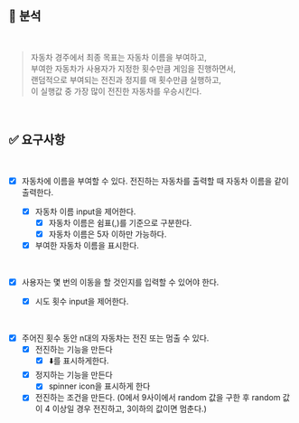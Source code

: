 ## 🤔 분석
<br>

> 자동차 경주에서 최종 목표는 자동차 이름을 부여하고,  
> 부여한 자동차가 사용자가 지정한 횟수만큼 게임을 진행하면서, <br>
> 랜덤적으로 부여되는 전진과 정지를 매 횟수만큼 실행하고, <br>
> 이 실행값 중 가장 많이 전진한 자동차를 우승시킨다.

<br>


## ✅ 요구사항
<br>

- [x] 자동차에 이름을 부여할 수 있다. 전진하는 자동차를 출력할 때 자동차 이름을 같이 출력한다.

  - [x] 자동차 이름 input을 제어한다.
    - [x] 자동차 이름은 쉼표(,)를 기준으로 구분한다.
    - [x] 자동차 이름은 5자 이하만 가능하다.
  - [x] 부여한 자동차 이름을 표시한다.

<br>

- [x] 사용자는 몇 번의 이동을 할 것인지를 입력할 수 있어야 한다.

  - [x] 시도 횟수 input을 제어한다.

<br>

- [x] 주어진 횟수 동안 n대의 자동차는 전진 또는 멈출 수 있다.
  - [x] 전진하는 기능을 만든다
    - [x] ⬇️️를 표시하게한다.
  - [x] 정지하는 기능을 만든다
    - [x] spinner icon을 표시하게 한다
  - [x] 전진하는 조건을 만든다. (0에서 9사이에서 random 값을 구한 후 random 값이 4 이상일 경우 전진하고, 3이하의 값이면 멈춘다.)

<br>

